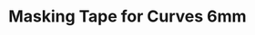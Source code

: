 ---
layout: product
title: "Masking Tape for Curves 6mm"
price: "350" 
desc: "Traka za maskiranje"
img_path: "/assets/img/AK9125.webp"
brand: "AK"
available: true
special_offer: false
new: true
soon: false
cat: "070000"
subcat: "070200"
subsubcat: "070201"
sifra: "AK9125"
popular: false
---